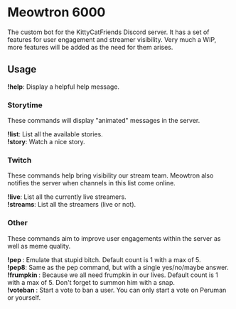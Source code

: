 # Meowtron 6000

The custom bot for the KittyCatFriends Discord server. It has a set of features for user engagement and streamer visibility. Very much a WIP, more features will be added as the need for them arises.

## Usage

**!help**: Display a helpful help message.  

### Storytime
These commands will display "animated" messages in the server.

**!list**: List all the available stories.  
**!story**: Watch a nice story.  

### Twitch
These commands help bring visibility our stream team. Meowtron also notifies the server when channels in this list come online.

**!live**: List all the currently live streamers.  
**!streams**: List all the streamers (live or not).

### Other
These commands aim to improve user engagements within the server as well as meme quality.

**!pep <count>**: Emulate that stupid bitch. Default count is 1 with a max of 5.  
**!pep8**: Same as the pep command, but with a single yes/no/maybe answer.  
**!frumpkin <count>**: Because we all need frumpkin in our lives. Default count is 1 with a max of 5. Don't forget to summon him with a snap.  
**!voteban <user>**: Start a vote to ban a user. You can only start a vote on Peruman or yourself.
